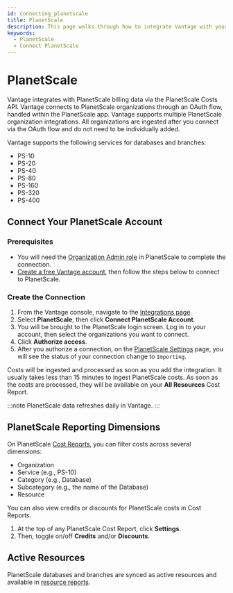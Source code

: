 ```yaml
---
id: connecting_planetscale
title: PlanetScale
description: This page walks through how to integrate Vantage with your PlanetScale account.
keywords:
  - PlanetScale
  - Connect PlanetScale
---
```


# PlanetScale

Vantage integrates with PlanetScale billing data via the PlanetScale Costs API. Vantage connects to PlanetScale organizations through an OAuth flow, handled within the PlanetScale app. Vantage supports multiple PlanetScale organization integrations. All organizations are ingested after you connect via the OAuth flow and do not need to be individually added.

Vantage supports the following services for databases and branches:

- PS-10
- PS-20
- PS-40
- PS-80
- PS-160
- PS-320
- PS-400

## Connect Your PlanetScale Account

### Prerequisites

- You will need the [Organization Admin role](https://planetscale.com/docs/concepts/access-control) in PlanetScale to complete the connection.
- [Create a free Vantage account](https://console.vantage.sh/signup), then follow the steps below to connect to PlanetScale.

### Create the Connection

1. From the Vantage console, navigate to the [Integrations page](https://console.vantage.sh/settings/integrations).
2. Select **PlanetScale**, then click **Connect PlanetScale Account**.
3. You will be brought to the PlanetScale login screen. Log in to your account, then select the organizations you want to connect.
4. Click **Authorize access**. 
5. After you authorize a connection, on the [PlanetScale Settings](https://console.vantage.sh/settings/planetscale/) page, you will see the status of your connection change to `Importing`.

Costs will be ingested and processed as soon as you add the integration. It usually takes less than 15 minutes to ingest PlanetScale costs. As soon as the costs are processed, they will be available on your **All Resources** Cost Report.

:::note
PlanetScale data refreshes daily in Vantage.
:::

## PlanetScale Reporting Dimensions

On PlanetScale [Cost Reports](/cost_reports/), you can filter costs across several dimensions:

- Organization
- Service (e.g., PS-10)
- Category (e.g., Database)
- Subcategory (e.g., the name of the Database)
- Resource

You can also view credits or discounts for PlanetScale costs in Cost Reports.

1. At the top of any PlanetScale Cost Report, click **Settings**.
2. Then, toggle on/off **Credits** and/or **Discounts**.

## Active Resources

PlanetScale databases and branches are synced as active resources and available in [resource reports](/active_resources).

